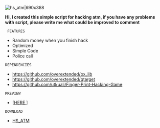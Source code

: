 ![hs_atm|690x388](upload://eOrYoBGYcRdX9eEgev8Bydmyk79.jpeg)

**Hi, I created this simple script for hacking atm, if you have any problems with script, please write me what could be improved to comment**


```
 FEATURES
```
* Random money when you finish hack
* Optimized
* Simple Code
* Police call

```
DEPENDENCIES
```
* https://github.com/overextended/ox_lib
* https://github.com/overextended/qtarget
* https://github.com/utkuali/Finger-Print-Hacking-Game
```
PREVIEW
```
* [[HERE ](https://streamable.com/2f4a04)]

```
DOWNLOAD
```
* [HS_ATM](https://github.com/DannyKurucz/hs_atm)
